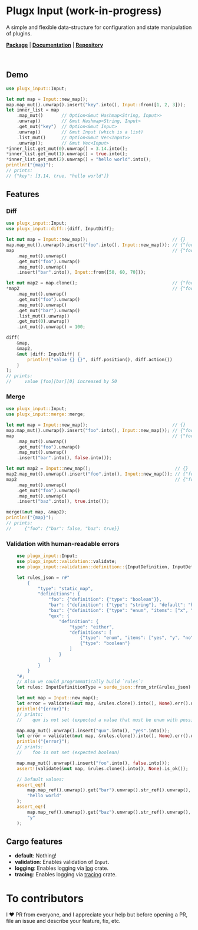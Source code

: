 # Plugx Input (work-in-progress)
A simple and flexible data-structure for configuration and state manipulation of plugins.

[**Package**](https://crates.io/crates/plugx-input)   |   [**Documentation**](https://docs.rs/plugx-input)   |   [**Repository**](https://github.com/plugx-rs/plugx-input)

<br/>

## Demo
```rust
use plugx_input::Input;

let mut map = Input::new_map();
map.map_mut().unwrap().insert("key".into(), Input::from([1, 2, 3]));
let inner_list = map
    .map_mut()       // Option<&mut Hashmap<String, Input>>
    .unwrap()        // &mut Hashmap<String, Input>
    .get_mut("key")  // Option<&mut Input>
    .unwrap()        // &mut Input (which is a list)
    .list_mut()      // Option<&mut Vec<Input>>
    .unwrap();       // &mut Vec<Input>
*inner_list.get_mut(0).unwrap() = 3.14.into();
*inner_list.get_mut(1).unwrap() = true.into();
*inner_list.get_mut(2).unwrap() = "hello world".into();
println!("{map}");
// prints:
// {"key": [3.14, true, "hello world"]}
```

## Features

### Diff
```rust
use plugx_input::Input;
use plugx_input::diff::{diff, InputDiff};

let mut map = Input::new_map();                                // {}
map.map_mut().unwrap().insert("foo".into(), Input::new_map()); // {"foo": {}}
map                                                            // {"foo": {"bar": [50, 60, 70]}}
    .map_mut().unwrap()
    .get_mut("foo").unwrap()
    .map_mut().unwrap()
    .insert("bar".into(), Input::from([50, 60, 70]));

let mut map2 = map.clone();                                    // {"foo": {"bar": [50,  60, 70]}}
*map2                                                          // {"foo": {"bar": [100, 60, 70]}}
    .map_mut().unwrap()
    .get_mut("foo").unwrap()
    .map_mut().unwrap()
    .get_mut("bar").unwrap()
    .list_mut().unwrap()
    .get_mut(0).unwrap()
    .int_mut().unwrap() = 100;

diff(
    &map,
    &map2,
    &mut |diff: InputDiff| {
        println!("value {} {}", diff.position(), diff.action())
    }
);
// prints:
//     value [foo][bar][0] increased by 50
```


### Merge
```rust
use plugx_input::Input;
use plugx_input::merge::merge;

let mut map = Input::new_map();                                // {}
map.map_mut().unwrap().insert("foo".into(), Input::new_map()); // {"foo": {}}
map                                                            // {"foo": {"bar": false}}
    .map_mut().unwrap()
    .get_mut("foo").unwrap()
    .map_mut().unwrap()
    .insert("bar".into(), false.into());

let mut map2 = Input::new_map();                                // {}
map2.map_mut().unwrap().insert("foo".into(), Input::new_map()); // {"foo": {}}
map2                                                            // {"foo": {"baz": true}}
    .map_mut().unwrap()
    .get_mut("foo").unwrap()
    .map_mut().unwrap()
    .insert("baz".into(), true.into());

merge(&mut map, &map2);
println!("{map}");
// prints:
//     {"foo": {"bar": false, "baz": true}}
```

### Validation with human-readable errors
```rust
    use plugx_input::Input;
    use plugx_input::validation::validate;
    use plugx_input::validation::definition::{InputDefinition, InputDefinitionType};

    let rules_json = r#"
        {
            "type": "static_map",
            "definitions": {
                "foo": {"definition": {"type": "boolean"}},
                "bar": {"definition": {"type": "string"}, "default": "hello world"},
                "baz": {"definition": {"type": "enum", "items": ["x", "y", "z"]}, "default": "y"},
                "qux": {
                    "definition": {
                        "type": "either",
                        "definitions": [
                            {"type": "enum", "items": ["yes", "y", "no", "n"]},
                            {"type": "boolean"}
                        ]
                    }
                }
            }
        }
    "#;
    // Also we could programmatically build `rules`:
    let rules: InputDefinitionType = serde_json::from_str(&rules_json).unwrap();

    let mut map = Input::new_map();
    let error = validate(&mut map, &rules.clone().into(), None).err().unwrap();
    println!("{error}");
    // prints:
    //    qux is not set (expected a value that must be enum with possible values ["yes", "y", "no", "n"] or boolean)

    map.map_mut().unwrap().insert("qux".into(), "yes".into());
    let error = validate(&mut map, &rules.clone().into(), None).err().unwrap();
    println!("{error}");
    // prints:
    //    foo is not set (expected boolean)

    map.map_mut().unwrap().insert("foo".into(), false.into());
    assert!(validate(&mut map, &rules.clone().into(), None).is_ok());

    // Default values:
    assert_eq!(
        map.map_ref().unwrap().get("bar").unwrap().str_ref().unwrap(),
        "hello world"
    );
    assert_eq!(
        map.map_ref().unwrap().get("baz").unwrap().str_ref().unwrap(),
        "y"
    );
```

## Cargo features
* **default**: Nothing!  
* **validation**: Enables validation of `Input`.  
* **logging**: Enables logging via [log](https://docs.rs/log/latest/log/) crate.  
* **tracing**: Enables logging via [tracing](https://docs.rs/tracing/latest/tracing/) crate.

# To contributors
I ❤️ PR from everyone, and I appreciate your help but before opening a PR, file an issue and describe your feature, fix, etc.
